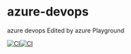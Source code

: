 # azure-devops
azure devops
Edited by azure Playground

[![CI](https://github.com/manojkumar1053/azure-devops/actions/workflows/main.yml/badge.svg)](https://github.com/manojkumar1053/azure-devops/actions/workflows/main.yml)[![CI](https://github.com/manojkumar1053/azure-devops/actions/workflows/main.yml/badge.svg?branch=main&event=status)](https://github.com/manojkumar1053/azure-devops/actions/workflows/main.yml)

